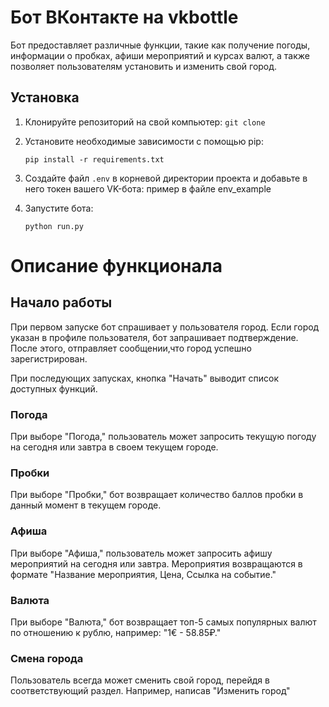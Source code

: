 # Бот ВКонтакте на  vkbottle 
Бот предоставляет различные функции, такие как получение погоды, информации о пробках, афиши мероприятий и курсах валют, а также позволяет пользователям установить и изменить свой город.
## Установка
1. Клонируйте репозиторий на свой компьютер:
```git clone```

2. Установите необходимые зависимости с помощью pip:
   
    ```pip install -r requirements.txt```

3. Создайте файл `.env` в корневой директории проекта и добавьте в него токен вашего VK-бота:
пример в файле env_example
4. Запустите бота:
   
   ```python run.py```
# Описание функционала
## Начало работы
При первом запуске бот спрашивает у пользователя город. Если город указан в профиле пользователя, бот запрашивает подтверждение. 
После этого, отправляет сообщении,что город успешно зарегистрирован.

При последующих запусках, кнопка "Начать" выводит список доступных функций.

### Погода
При выборе "Погода," пользователь может запросить текущую погоду на сегодня или завтра в своем текущем городе.

### Пробки
При выборе "Пробки," бот возвращает количество баллов пробки в данный момент в текущем городе.

### Афиша
При выборе "Афиша," пользователь может запросить афишу мероприятий на сегодня или завтра. Мероприятия возвращаются в формате "Название мероприятия, Цена, Ссылка на событие."

### Валюта
При выборе "Валюта," бот возвращает топ-5 самых популярных валют по отношению к рублю, например: "1€ - 58.85₽."

### Смена города
Пользователь всегда может сменить свой город, перейдя в соответствующий раздел. 
Например, написав "Изменить город"